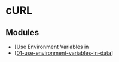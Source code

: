 cURL
===

Modules
---

- [Use Environment Variables in
- [[01-use-environment-variables-in-data]]

[//begin]: # "Autogenerated link references for markdown compatibility"
[01-use-environment-variables-in-data]: 01-use-environment-variables-in-data.md "Use Environment Variables in Data"
[//end]: # "Autogenerated link references"